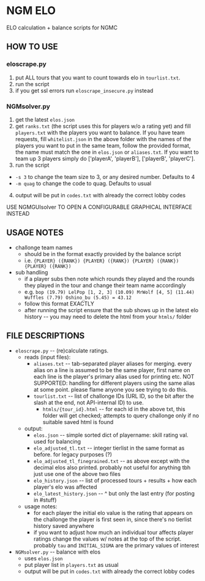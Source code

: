 # NGM ELO

ELO calculation + balance scripts for NGMC

## HOW TO USE

### eloscrape.py 

1. put ALL tours that you want to count towards elo in `tourlist.txt`.
2. run the script 
3. if you get ssl errors run `eloscrape_insecure.py` instead

### NGMsolver.py

1. get the latest `elos.json` 
2. get `ranks.txt` (the script uses this for players w/o a rating yet) and fill `players.txt` with the players you want to balance. If you have team requests, fill `whitelist.json` in the above folder with the names of the players you want to put in the same team, follow the provided format, the name must match the one in `elos.json` or `aliases.txt`. If you want to team up 3 players simply do ['playerA', 'playerB'], ['playerB', 'playerC']. 
3. run the script
- `-s 3` to change the team size to 3, or any desired number. Defaults to 4
- `-m quag` to change the code to quag. Defaults to usual
4. output will be put in `codes.txt` with already the correct lobby codes

USE NGMGUIsolver TO OPEN A CONFIGURABLE GRAPHICAL INTERFACE INSTEAD

## USAGE NOTES

- challonge team names 
	- should be in the format exactly provided by the balance script
	- i.e. `{PLAYER} ({RANK}) {PLAYER} ({RANK}) {PLAYER} ({RANK}) {PLAYER} ({RANK}) `
- sub handling 
	- if a player subs then note which rounds they played and the rounds they played in the tour and change their team name accordingly
	- e.g. `bop (19.79) LelPop [1, 2, 3] (10.09) MrWolf [4, 5] (11.44) Wuffles (7.79) Oshino_bu (5.45) = 43.12`
	- follow this format EXACTLY
	- after running the script ensure that the sub shows up in the latest elo history -- you may need to delete the html from your `htmls/` folder

## FILE DESCRIPTIONS

- `eloscrape.py` -- (re)calculate ratings.
	- reads (input files):
		- `aliases.txt` -- tab-separated player aliases for merging. every alias on a line is assumed to be the same player, first name on each line  is the player's primary alias used for printing etc. NOT SUPPORTED: handling for different players using the same alias at some point. please flame anyone you see trying to do this.
		- `tourlist.txt` -- list of challonge IDs (URL ID, so the bit after the slash at the end, not API-internal ID) to use.
			- `htmls/{tour_id}.html` -- for each id in the above txt, this folder will get checked; attempts to query challonge only if no suitable saved html is found 
	- output:
		- `elos.json` -- simple sorted dict of playername: skill rating val. used for balancing
		- `elo_adjusted_tl.txt` -- integer tierlist in the same format as before. for legacy purposes (?)
		- `elo_adjusted_tl_finegrained.txt` -- as above except with the decimal elos also printed. probably not useful for anything tbh just use one of the above two files 
		- `elo_history.json` -- list of processed tours + results + how each player's elo was affected 
		- `elo_latest_history.json` -- ^ but only the last entry (for posting in #stuff)
	- usage notes:
		- for each player the initial elo value is the rating that appears on the challonge the player is first seen in, since there's no tierlist history saved anywhere 
		- if you want to adjust how much an individual tour affects player ratings change the values w/ notes at the top of the script. probably `tau` and `INITIAL_SIGMA` are the primary values of interest
- `NGMsolver.py` -- balance with elos 
	- uses `elos.json`
	- put player list in `players.txt` as usual 
	- output will be put in `codes.txt` with already the correct lobby codes